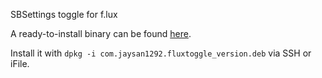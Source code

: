SBSettings toggle for f.lux

A ready-to-install binary can be found [here](https://dl.dropboxusercontent.com/u/3225986/debs/com.jaysan1292.fluxtoggle_0.0.1-19_iphoneos-arm.deb).

Install it with `dpkg -i com.jaysan1292.fluxtoggle_version.deb` via SSH or iFile.
